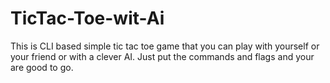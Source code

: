 # TicTac-Toe-wit-Ai
This is CLI based simple tic tac toe game that you can play with yourself or your friend  or with a clever AI. Just put the commands and flags and your are good to go.
